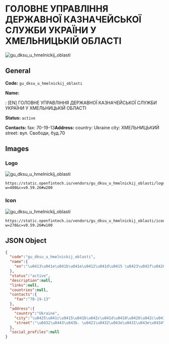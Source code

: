 
# ГОЛОВНЕ УПРАВЛІННЯ ДЕРЖАВНОЇ КАЗНАЧЕЙСЬКОЇ СЛУЖБИ УКРАЇНИ У ХМЕЛЬНИЦЬКІЙ ОБЛАСТІ 
![gu_dksu_u_hmelnickij_oblasti](https://static.openfintech.io/vendors/gu_dksu_u_hmelnickij_oblasti/logo.svg?w=400&c=v0.59.26#w200)  

## General 
 
**Code:** `gu_dksu_u_hmelnickij_oblasti` 
 
**Name:** 
 
:	[EN] ГОЛОВНЕ УПРАВЛІННЯ ДЕРЖАВНОЇ КАЗНАЧЕЙСЬКОЇ СЛУЖБИ УКРАЇНИ У ХМЕЛЬНИЦЬКІЙ ОБЛАСТІ 
 
**Status:** `active` 
 
**Contacts:** 
fax: 70-19-13**Address:** 
country: Ukraine 
city: ХМЕЛЬНИЦЬКИЙ 
street: вул. Свободи, буд.70 

## Images 

### Logo 
 
![gu_dksu_u_hmelnickij_oblasti](https://static.openfintech.io/vendors/gu_dksu_u_hmelnickij_oblasti/logo.svg?w=400&c=v0.59.26#w200)  

```
https://static.openfintech.io/vendors/gu_dksu_u_hmelnickij_oblasti/logo.svg?w=400&c=v0.59.26#w200
```  

### Icon 
 
![gu_dksu_u_hmelnickij_oblasti](https://static.openfintech.io/vendors/gu_dksu_u_hmelnickij_oblasti/icon.svg?w=278&c=v0.59.26#w100)  

```
https://static.openfintech.io/vendors/gu_dksu_u_hmelnickij_oblasti/icon.svg?w=278&c=v0.59.26#w100
```  

## JSON Object 

```json
{
  "code":"gu_dksu_u_hmelnickij_oblasti",
  "name":{
    "en":"\u0413\u041e\u041b\u041e\u0412\u041d\u0415 \u0423\u041f\u0420\u0410\u0412\u041b\u0406\u041d\u041d\u042f \u0414\u0415\u0420\u0416\u0410\u0412\u041d\u041e\u0407 \u041a\u0410\u0417\u041d\u0410\u0427\u0415\u0419\u0421\u042c\u041a\u041e\u0407 \u0421\u041b\u0423\u0416\u0411\u0418 \u0423\u041a\u0420\u0410\u0407\u041d\u0418 \u0423 \u0425\u041c\u0415\u041b\u042c\u041d\u0418\u0426\u042c\u041a\u0406\u0419 \u041e\u0411\u041b\u0410\u0421\u0422\u0406"
  },
  "status":"active",
  "description":null,
  "links":null,
  "countries":null,
  "contacts":{
    "fax":"70-19-13"
  },
  "address":{
    "country":"Ukraine",
    "city":"\u0425\u041c\u0415\u041b\u042c\u041d\u0418\u0426\u042c\u041a\u0418\u0419",
    "street":"\u0432\u0443\u043b. \u0421\u0432\u043e\u0431\u043e\u0434\u0438, \u0431\u0443\u0434.70"
  },
  "social_profiles":null
}
```  
